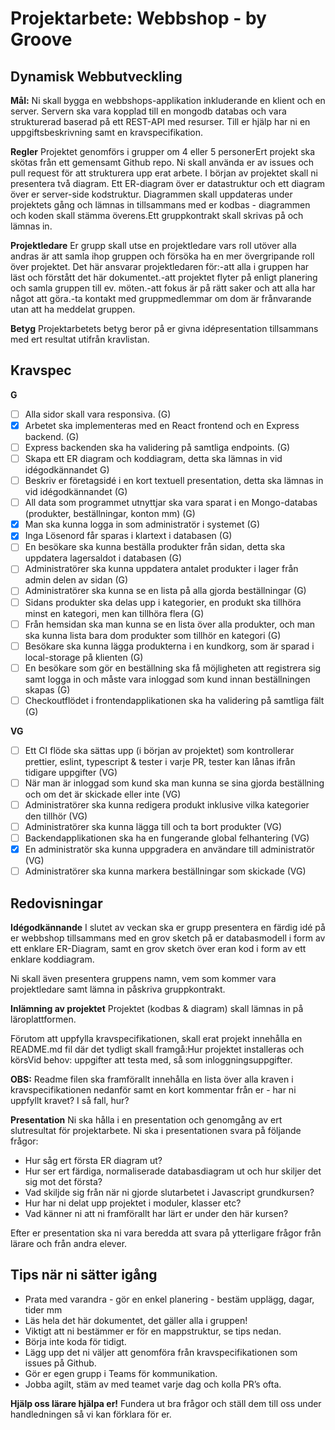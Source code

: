 # Projektarbete: Webbshop - by Groove

## Dynamisk Webbutveckling

**Mål:**
Ni skall bygga en webbshops-applikation inkluderande en klient och en server. Servern ska vara kopplad till en mongodb databas och vara strukturerad baserad på ett REST-API med resurser. Till er hjälp har ni en uppgiftsbeskrivning samt en kravspecifikation.

**Regler**
Projektet genomförs i grupper om 4 eller 5 personerErt projekt ska skötas från ett gemensamt Github repo. Ni skall använda er av issues och pull request för att strukturera upp erat arbete. I början av projektet skall ni presentera två diagram. Ett ER-diagram över er datastruktur och ett diagram över er server-side kodstruktur. Diagrammen skall uppdateras under projektets gång och lämnas in tillsammans med er kodbas - diagrammen och koden skall stämma överens.Ett gruppkontrakt skall skrivas på och lämnas in.

**Projektledare**
Er grupp skall utse en projektledare vars roll utöver alla andras är att samla ihop gruppen och försöka ha en mer övergripande roll över projektet. Det här ansvarar projektledaren för:-att alla i gruppen har läst och förstått det här dokumentet.-att projektet flyter på enligt planering och samla gruppen till ev. möten.-att fokus är på rätt saker och att alla har något att göra.-ta kontakt med gruppmedlemmar om dom är frånvarande utan att ha meddelat gruppen.

**Betyg**
Projektarbetets betyg beror på er givna idépresentation tillsammans med ert resultat utifrån kravlistan.

## Kravspec

**G**

- [ ] Alla sidor skall vara responsiva. (G)
- [x] Arbetet ska implementeras med en React frontend och en Express backend. (G)
- [ ] Express backenden ska ha validering på samtliga endpoints. (G)
- [ ] Skapa ett ER diagram och koddiagram, detta ska lämnas in vid idégodkännandet G)
- [ ] Beskriv er företagsidé i en kort textuell presentation, detta ska lämnas in vid idégodkännandet (G)
- [ ] All data som programmet utnyttjar ska vara sparat i en Mongo-databas (produkter, beställningar, konton mm) (G)
- [x] Man ska kunna logga in som administratör i systemet (G)
- [x] Inga Lösenord får sparas i klartext i databasen (G)
- [ ] En besökare ska kunna beställa produkter från sidan, detta ska uppdatera lagersaldot i databasen (G)
- [ ] Administratörer ska kunna uppdatera antalet produkter i lager från admin delen av sidan (G)
- [ ] Administratörer ska kunna se en lista på alla gjorda beställningar (G)
- [ ] Sidans produkter ska delas upp i kategorier, en produkt ska tillhöra minst en kategori, men kan tillhöra flera (G)
- [ ] Från hemsidan ska man kunna se en lista över alla produkter, och man ska kunna lista bara dom produkter som tillhör en kategori (G)
- [ ] Besökare ska kunna lägga produkterna i en kundkorg, som är sparad i local-storage på klienten (G)
- [ ] En besökare som gör en beställning ska få möjligheten att registrera sig samt logga in och måste vara inloggad som kund innan beställningen skapas (G)
- [ ] Checkoutflödet i frontendapplikationen ska ha validering på samtliga fält (G)

**VG**

- [ ] Ett CI flöde ska sättas upp (i början av projektet) som kontrollerar prettier, eslint, typescript & tester i varje PR, tester kan lånas ifrån tidigare uppgifter (VG)
- [ ] När man är inloggad som kund ska man kunna se sina gjorda beställning och om det är skickade eller inte (VG)
- [ ] Administratörer ska kunna redigera produkt inklusive vilka kategorier den tillhör (VG)
- [ ] Administratörer ska kunna lägga till och ta bort produkter (VG)
- [ ] Backendapplikationen ska ha en fungerande global felhantering (VG)
- [x] En administratör ska kunna uppgradera en användare till administratör (VG)
- [ ] Administratörer ska kunna markera beställningar som skickade (VG)

## Redovisningar

**Idégodkännande**
I slutet av veckan ska er grupp presentera en färdig idé på er webbshop tillsammans med en grov sketch på er databasmodell i form av ett enklare ER-Diagram, samt en grov sketch över eran kod i form av ett enklare koddiagram.

Ni skall även presentera gruppens namn, vem som kommer vara projektledare samt lämna in påskriva gruppkontrakt.

**Inlämning av projektet**
Projektet (kodbas & diagram) skall lämnas in på läroplattformen.

Förutom att uppfylla kravspecifikationen, skall erat projekt innehålla en README.md fil där det tydligt skall framgå:Hur projektet installeras och körsVid behov: uppgifter att testa med, så som inloggningsuppgifter.

**OBS:**
Readme filen ska framförallt innehålla en lista över alla kraven i kravspecifikationen nedanför samt en kort kommentar från er - har ni uppfyllt kravet? I så fall, hur?

**Presentation**
Ni ska hålla i en presentation och genomgång av ert slutresultat för projektarbete. Ni ska i presentationen svara på följande frågor:

- Hur såg ert första ER diagram ut?
- Hur ser ert färdiga, normaliserade databasdiagram ut och hur skiljer det sig mot det första?
- Vad skiljde sig från när ni gjorde slutarbetet i Javascript grundkursen?
- Hur har ni delat upp projektet i moduler, klasser etc?
- Vad känner ni att ni framförallt har lärt er under den här kursen?

Efter er presentation ska ni vara beredda att svara på ytterligare frågor från lärare och från andra elever.

## Tips när ni sätter igång

- Prata med varandra - gör en enkel planering - bestäm upplägg, dagar, tider mm
- Läs hela det här dokumentet, det gäller alla i gruppen!
- Viktigt att ni bestämmer er för en mappstruktur, se tips nedan.
- Börja inte koda för tidigt.
- Lägg upp det ni väljer att genomföra från kravspecifikationen som issues på Github.
- Gör er egen grupp i Teams för kommunikation.
- Jobba agilt, stäm av med teamet varje dag och kolla PR’s ofta.

**Hjälp oss lärare hjälpa er!**
Fundera ut bra frågor och ställ dem till oss under handledningen så vi kan förklara för er.
